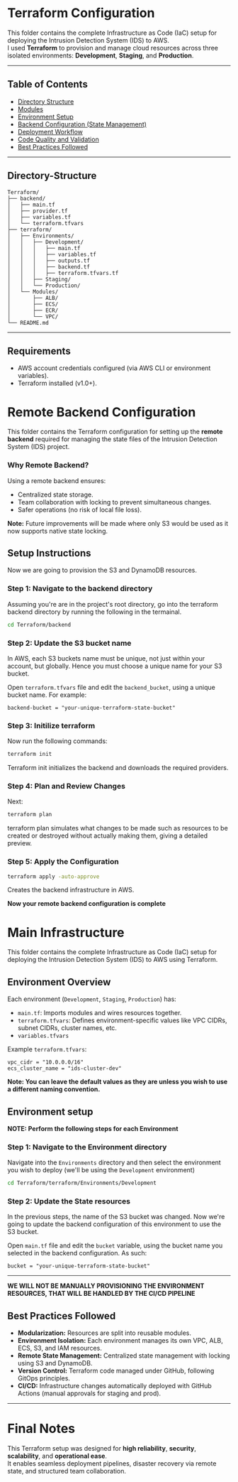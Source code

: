 # Terraform Configuration

This folder contains the complete Infrastructure as Code (IaC) setup for deploying the Intrusion Detection System (IDS) to AWS.  
I used **Terraform** to provision and manage cloud resources across three isolated environments: **Development**, **Staging**, and **Production**.

---

##  Table of Contents

- [Directory Structure](#Directory-Structure)
- [Modules](#modules)
- [Environment Setup](#environment-setup)
- [Backend Configuration (State Management)](#backend-configuration-state-management)
- [Deployment Workflow](#deployment-workflow)
- [Code Quality and Validation](#code-quality-and-validation)
- [Best Practices Followed](#best-practices-followed)

---

## Directory-Structure

```
Terraform/
├── backend/
│   ├── main.tf
│   ├── provider.tf
│   ├── variables.tf
│   └── terraform.tfvars
├── terraform/
│   ├── Environments/
│   │   ├── Development/
│   │   │   ├── main.tf
│   │   │   ├── variables.tf
│   │   │   ├── outputs.tf
│   │   │   ├── backend.tf
│   │   │   ├── terraform.tfvars.tf
│   │   ├── Staging/
│   │   └── Production/
│   └── Modules/
│       ├── ALB/
│       ├── ECS/
│       ├── ECR/
│       └── VPC/
└── README.md
```

---
## Requirements

- AWS account credentials configured (via AWS CLI or environment variables).
- Terraform installed (v1.0+).

# Remote Backend Configuration

This folder contains the Terraform configuration for setting up the **remote backend** required for managing the state files of the Intrusion Detection System (IDS) project.

### Why Remote Backend?

Using a remote backend ensures:

- Centralized state storage.
- Team collaboration with locking to prevent simultaneous changes.
- Safer operations (no risk of local file loss).

**Note:** Future improvements will be made where only S3 would be used as it now supports native state locking.

## Setup Instructions

Now we are going to provision the S3 and DynamoDB resources. 

### **Step 1:** Navigate to the backend directory
Assuming you're are in the project's root directory, go into the terraform backend directory by running the following in the termainal.
```bash
cd Terraform/backend
```
### **Step 2:** Update the S3 bucket name
In AWS, each S3 buckets name must be unique, not just within your account, but globally. Hence you must choose a unique name for your S3 bucket.

Open `terraform.tfvars` file and edit the `backend_bucket`, using a unique bucket name. For example:
```hcl
backend-bucket = "your-unique-terraform-state-bucket"
```

### **Step 3:** Initilize terraform
Now run the following commands:
```bash
terraform init
```
Terraform init initializes the backend and downloads the required providers.

### **Step 4:** Plan and Review Changes
Next:
```bash
terraform plan
```
terraform plan simulates what changes to be made such as resources to be created or destroyed without actually making them, giving a detailed preview.

### **Step 5:** Apply the Configuration
```bash
terraform apply -auto-approve
```
Creates the backend infrastructure in AWS.

**Now your remote backend configuration is complete**

# Main Infrastructure 

This folder contains the complete Infrastructure as Code (IaC) setup for deploying the Intrusion Detection System (IDS) to AWS using Terraform.

## Environment Overview

Each environment (`Development`, `Staging`, `Production`) has:

- `main.tf`: Imports modules and wires resources together.
- `terraform.tfvars`: Defines environment-specific values like VPC CIDRs, subnet CIDRs, cluster names, etc.
- `variables.tfvars`

Example `terraform.tfvars`:

```hcl
vpc_cidr = "10.0.0.0/16"
ecs_cluster_name = "ids-cluster-dev"
```
**Note: You can leave the default values as they are unless you wish to use a different naming convention.** 

## Environment setup

**NOTE: Perform the following steps for each Environment**

### **Step 1:** Navigate to the Environment directory 

Navigate into the `Environments` directory and then select the environment you wish to deploy (we'll be using the `Development` environment)

```bash
cd Terraform/terraform/Environments/Development
```

### **Step 2:** Update the State resources
In the previous steps, the name of the S3 bucket was changed. Now we're going to update the backend configuration of this environment to use the S3 bucket.

Open `main.tf` file and edit the `bucket` variable, using the bucket name you selected in the backend configuration. As such:
```hcl
bucket = "your-unique-terraform-state-bucket"
```


---
**WE WILL NOT BE MANUALLY PROVISIONING THE ENVIRONMENT RESOURCES, THAT WILL BE HANDLED BY THE CI/CD PIPELINE**

##  Best Practices Followed
- **Modularization:** Resources are split into reusable modules.
- **Environment Isolation:** Each environment manages its own VPC, ALB, ECS, S3, and IAM resources.
- **Remote State Management:** Centralized state management with locking using S3 and DynamoDB.
- **Version Control:** Terraform code managed under GitHub, following GitOps principles.
- **CI/CD:** Infrastructure changes automatically deployed with GitHub Actions (manual approvals for staging and prod).

---

#  Final Notes

This Terraform setup was designed for **high reliability**, **security**, **scalability**, and **operational ease**.  
It enables seamless deployment pipelines, disaster recovery via remote state, and structured team collaboration.
